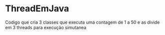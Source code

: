# ThreadEmJava

<p>Codigo que cria 3 classes que executa uma contagem de 1 a 50 e as divide em 3 threads para execução simutanea</p>
